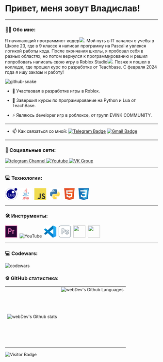 # Привет, меня зовут Владислав!

---

### 👨‍💻 Обо мне:

Я начинающий программист-кодер<img src="https://media.giphy.com/media/bGgsc5mWoryfgKBx1u/giphy.gif" width="20px">. Мой путь в IT начался с учебы в Школе 23, где в 9 классе я написал программу на Pascal и увлекся логикой работы кода. После окончания школы, я пробовал себя в разных областях, но потом вернулся к программированию и решил попробовать написать свою игру в Roblox Studio<img src="https://github.com/vvladislovv/vvladislovv/assets/133252067/78c5b7b3-58bd-4ed6-bd49-fe687c4b4da4" width="20px">. Позже я пошел в колледж, где прошел курс по разработке от Teachbase. С февраля 2024 года я ищу заказы и работу!

<picture>
  <img alt="github-snake" src="https://github.com/FilimonovAlexey/FilimonovAlexey/blob/main/assets/github-snake.svg" />
</picture>


- :telescope: Участвовал в разработке игры в Roblox.

- :seedling: Завершил курсы по програмирование на Python и Lua от TeachBase.

- :zap: Являюсь developer игр в роблоксе, от групп EVINK COMMUNITY.


---

- :mailbox: Как связаться со мной: [![Telegram Badge](https://img.shields.io/badge/-Vladislov-blue?style=flat&logo=Telegram&logoColor=white)](https://t.me/vvlad_islovv) [![Gmail Badge](https://img.shields.io/badge/-Gmail-red?style=flat&logo=Gmail&logoColor=white)](mailto:vlad.yelcheninov@gmail.com)

---

### 🤝 Социальные сети:

  <div id="badges">
    <a href="https://t.me/CrazyLifeEva" target="_blank">
      <img src="https://cdn-icons-png.flaticon.com/512/2111/2111646.png" width="40" height="40" alt="telegram Channel" />
    </a>
    <a href="https://www.youtube.com/channel/UC1BCbNVvbkbucM5XlnwM2gA" target="_blank">
      <img src="https://cdn-icons-png.flaticon.com/512/3670/3670147.png" width="40" height="40" alt="Youtube"/>
    </a>
    <a href="https://vk.com/codilo" target="_blank">
      <img src="https://cdn-icons-png.flaticon.com/512/145/145813.png" width="40" height="40" alt="VK Group"/>
    </a>
  </div>

---

### 💻 Технологии:

<div>
  <img src="https://github.com/devicons/devicon/blob/master/icons/lua/lua-plain.svg" title="css" alt="css" width="40" height="40"/>&nbsp
   <img src="https://github.com/devicons/devicon/blob/master/icons/java/java-original-wordmark.svg" title="css" alt="css" width="40" height="40"/>&nbsp
   <img src="https://github.com/devicons/devicon/blob/master/icons/javascript/javascript-original.svg" title="css" alt="css" width="40" height="40"/>&nbsp
   <img src="https://github.com/devicons/devicon/blob/master/icons/python/python-original.svg" title="css" alt="css" width="40" height="40"/>&nbsp
   <img src="https://github.com/devicons/devicon/blob/master/icons/html5/html5-original.svg" title="css" alt="css" width="40" height="40"/>&nbsp
  <img src="https://github.com/devicons/devicon/blob/master/icons/css3/css3-original.svg" title="css" alt="css" width="40" height="40"/>&nbsp
 <!--  <img src="" title="css" alt="css" width="40" height="40"/>&nbsp
  <!-- <img src="https://github.com/devicons/devicon/blob/master/icons/redux/redux-original.svg" title="redux" alt="redux" width="40" height="40"/>&nbsp; -->
</div>

---

### 🛠 Инструменты:

<div>
  <img src="https://github.com/devicons/devicon/blob/master/icons/premierepro/premierepro-original.svg" title="Premier Pro" alt="" width="40" height="40"/>&nbsp;
  <img src="https://upload.wikimedia.org/wikipedia/commons/9/9e/YouTube_Logo_%282013-2017%29.svg" title="YouTube" alt="YouTube" width="40" height="40"/>&nbsp;
  <img src="https://github.com/devicons/devicon/blob/master/icons/vscode/vscode-original.svg" title="Visual Studio code" alt="" width="40" height="40"/>&nbsp;
  <img src="https://github.com/devicons/devicon/blob/master/icons/photoshop/photoshop-line.svg" title="Photoshop" alt="" width="40" height="40"/>&nbsp;
  <img src="https://github.com/vvladislovv/vvladislovv/assets/133252067/78c5b7b3-58bd-4ed6-bd49-fe687c4b4da4" title="Roblox Studio" alt="" width="40" height="40"/>&nbsp;
  <img src="" title="YouTube" alt="" width="40" height="40"/>&nbsp;
</div>

---

<!-- ### 💻 Пройденные курсы:

| Курсы                                                           | Дата              |
| ----------------------------------------------------------------| :---------------: |
| netology.ru/Старт в программировании                            | 02/2022 - 03/2022 |
| stepik.org/Основы программирования на C. Задачи.                | 02/2022 - 03/2022 |
| netology.ru/Основы верстки сайта                                | 02/2022 - 03/2022 |
| netology.ru/Первые шаги в JavaScript: создаём сайт и приложение | 02/2022 - 03/2022 |
| stepik.org/Веб-разработка для начинающих: HTML и CSS            | 02/2022 - 03/2022 |
| stepik.org/JavaScript для начинающих                            | 01/2023 - 01/2023 |
| stepik.org/Web-технологии: начальный уровень                    | 01/2023 - 01/2023 |
| practicum.yandex/Факультет Веб разработки                       | 05/2022 - xx/2023 |

--- -->

### 💻 Codewars:

![codewars](https://www.codewars.com/users/FilimonovAlexey/badges/large)

### ⚙️ GitHub статистика:

<table>
  <tr>
    <td>
      <img align="left" src="http://github-readme-streak-stats.herokuapp.com?user=FilimonovAlexey&theme=dark&background=000000" alt="webDev's Github stats" />
    </td>
    <td>
      <img height="195px" align="right" alt="webDev's Github Languages" src="https://github-readme-stats-sigma-five.vercel.app/api/top-langs/?username=FilimonovAlexey&layout=compact&theme=vision-friendly-dark" />
    </td>
  </tr>
</table>

![Visitor Badge](https://visitor-badge.laobi.icu/badge?page_id=filimonovalexey)

